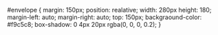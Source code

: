 #envelope {
   margin:  150px;
   position: realative;
   width:  280px
   height: 180;
   margin-left: auto;
   margin-right: auto;
   top: 150px;
   backgraound-color: #f9c5c8;
   box-shadow: 0 4px 20px rgba(0, 0, 0, 0.2);
   }
